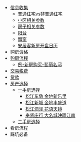 - [信息收集](/信息收集)
  - [普通住宅vs非普通住宅](/普通住宅vs非普通住宅)
  - [小区相关参数](/小区相关参数)
  - [房子相关参数](/房子相关参数)
  - [阳台](/阳台)
  - [飘窗](/飘窗)
  - [安居客新房开盘日历](/安居客新房开盘日历)
- [购房资格](/购房资格)
- [购房流程](/购房流程)
  - [例-新房购买-斐丽名邸](/例_新房购买_斐丽名邸)
- [交易税费](/交易税费)
- [贷款](/贷款)
- [房产选择](/房产选择)
  - [一手房选择](/一手房选择)
    - [松江车墩 金地新乐里](/松江车墩_金地新乐里)
    - [松江新城 金地丰盛道](/松江新城_金地丰盛道)
    - [松江泗泾 花语天镜](/松江泗泾_花语天镜)
    - [奉贤庄行 大名城映雨江南](/奉贤庄行_大名城映雨江南)
  - [二手房选择](/二手房选择)
- 看房流程
- 踩坑必备
